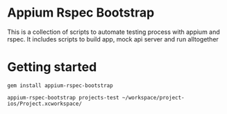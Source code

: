 # Appium Rspec Bootstrap

This is a collection of scripts to automate testing process with appium and rspec. 
It includes scripts to build app, mock api server and run alltogether


Getting started
===============

    gem install appium-rspec-bootstrap

    appium-rspec-bootstrap projects-test ~/workspace/project-ios/Project.xcworkspace/
